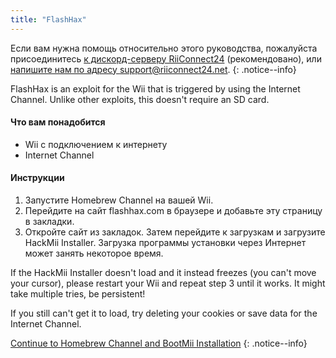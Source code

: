 ```yaml
---
title: "FlashHax"
---
```


Если вам нужна помощь относительно этого руководства, пожалуйста присоединитесь [к дискорд-серверу RiiConnect24](https://discord.gg/rc24) (рекомендовано), или [напишите нам по адресу support@riiconnect24.net](mailto:support@riiconnect24.net).
{: .notice--info}

FlashHax is an exploit for the Wii that is triggered by using the Internet Channel. Unlike other exploits, this doesn't require an SD card.

#### Что вам понадобится

- Wii с подключением к интернету
- Internet Channel

#### Инструкции

1. Запустите Homebrew Channel на вашей Wii.
2. Перейдите на сайт flashhax.com в браузере и добавьте эту страницу в закладки.
3. Откройте сайт из закладок. Затем перейдите к загрузкам и загрузите HackMii Installer. Загрузка программы установки через Интернет может занять некоторое время.

If the HackMii Installer doesn't load and it instead freezes (you can't move your cursor), please restart your Wii and repeat step 3 until it works. It might take multiple tries, be persistent!

If you still can't get it to load, try deleting your cookies or save data for the Internet Channel.

[Continue to Homebrew Channel and BootMii Installation](hbc)
{: .notice--info}
